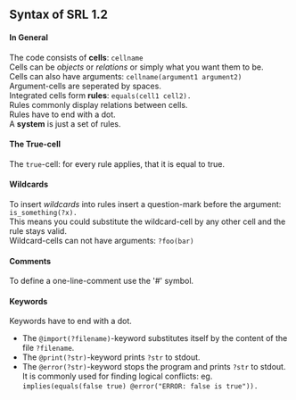 ## Syntax of SRL 1.2
#### In General
The code consists of **cells**: `cellname`<br />
Cells can be *objects* or *relations* or simply what you want them to be.<br />
Cells can also have arguments: `cellname(argument1 argument2)`<br />
Argument-cells are seperated by spaces.<br />
Integrated cells form **rules**: `equals(cell1 cell2).`<br />
Rules commonly display relations between cells.<br />
Rules have to end with a dot.<br />
A **system** is just a set of rules.<br />

#### The True-cell
The `true`-cell: for every rule applies, that it is equal to true.<br />

#### Wildcards
To insert *wildcards* into rules insert a question-mark before the argument: `is_something(?x).`<br />
This means you could substitute the wildcard-cell by any other cell and the rule stays valid.<br />
Wildcard-cells can not have arguments: `?foo(bar)`<br />

#### Comments
To define a one-line-comment use the '#' symbol.<br />

#### Keywords
Keywords have to end with a dot.<br />
- The `@import(?filename)`-keyword substitutes itself by the content of the file `?filename`.<br />
- The `@print(?str)`-keyword prints `?str` to stdout.<br />
- The `@error(?str)`-keyword stops the program and prints `?str` to stdout.<br />
It is commonly used for finding logical conflicts: eg. `implies(equals(false true) @error("ERROR: false is true")).`<br />
